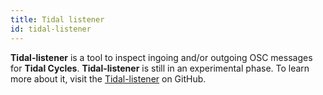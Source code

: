 ```yaml
---
title: Tidal listener
id: tidal-listener
---
```


**Tidal-listener** is a tool to inspect ingoing and/or outgoing OSC messages for **Tidal
Cycles**. **Tidal-listener** is still in an experimental phase. To learn more about it,
visit the [Tidal-listener](https://github.com/tidalcycles/tidal-listener) on GitHub.

